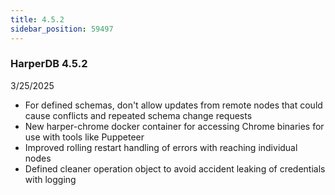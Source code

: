 ```yaml
---
title: 4.5.2
sidebar_position: 59497
---
```


### HarperDB 4.5.2
3/25/2025

* For defined schemas, don't allow updates from remote nodes that could cause conflicts and repeated schema change requests
* New harper-chrome docker container for accessing Chrome binaries for use with tools like Puppeteer
* Improved rolling restart handling of errors with reaching individual nodes
* Defined cleaner operation object to avoid accident leaking of credentials with logging